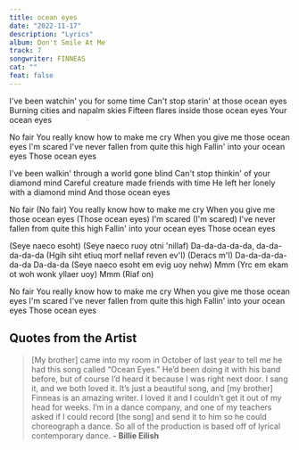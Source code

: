```yaml
---
title: ocean eyes
date: "2022-11-17"
description: "Lyrics"
album: Don't Smile At Me
track: 7
songwriter: FINNEAS
cat: ""
feat: false
---
```


<p className="verse-one">
I've been watchin' you for some time
Can't stop starin' at those ocean eyes
Burning cities and napalm skies
Fifteen flares inside those ocean eyes
Your ocean eyes
</p>
<p className="chorus">
No fair
You really know how to make me cry
When you give me those ocean eyes
I'm scared
I've never fallen from quite this high
Fallin' into your ocean eyes
Those ocean eyes
</p>
<p className="verse-two">
I've been walkin' through a world gone blind
Can't stop thinkin' of your diamond mind
Careful creature made friends with time
He left her lonely with a diamond mind
And those ocean eyes
</p>
<p className="chorus">
No fair (No fair)
You really know how to make me cry
When you give me those ocean eyes (Those ocean eyes)
I'm scared (I'm scared)
I've never fallen from quite this high
Fallin' into your ocean eyes
Those ocean eyes
</p>
<p className="bridge">
(Seye naeco esoht)
(Seye naeco ruoy otni 'nillaf)
Da-da-da-da-da, da-da-da-da-da (Hgih siht etiuq morf nellaf reven ev'I)
(Deracs m'I) Da-da-da-da-da-da
Da-da-da (Seye naeco esoht em evig uoy nehw)
Mmm (Yrc em ekam ot woh wonk yllaer uoy)
Mmm (Riaf on)
</p>
<p className="chorus">
No fair
You really know how to make me cry
When you give me those ocean eyes
I'm scared
I've never fallen from quite this high
Fallin' into your ocean eyes
Those ocean eyes
</p>

## Quotes from the Artist

<blockquote>
[My brother] came into my room in October of last year to tell me he had this song called “Ocean Eyes.” He’d been doing it with his band before, but of course I’d heard it because I was right next door. I sang it, and we both loved it. It’s just a beautiful song, and [my brother] Finneas is an amazing writer. I loved it and I couldn’t get it out of my head for weeks. I’m in a dance company, and one of my teachers asked if I could record [the song] and send it to him so he could choreograph a dance. So all of the production is based off of lyrical contemporary dance.
<b>- Billie Eilish</b>

</blockquote>
